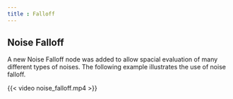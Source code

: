 ```yaml
---
title : Falloff
---
```


## Noise Falloff

A new Noise Falloff node was added to allow spacial evaluation of many
different types of noises. The following example illustrates the use of noise
falloff.

{{< video noise_falloff.mp4 >}}

